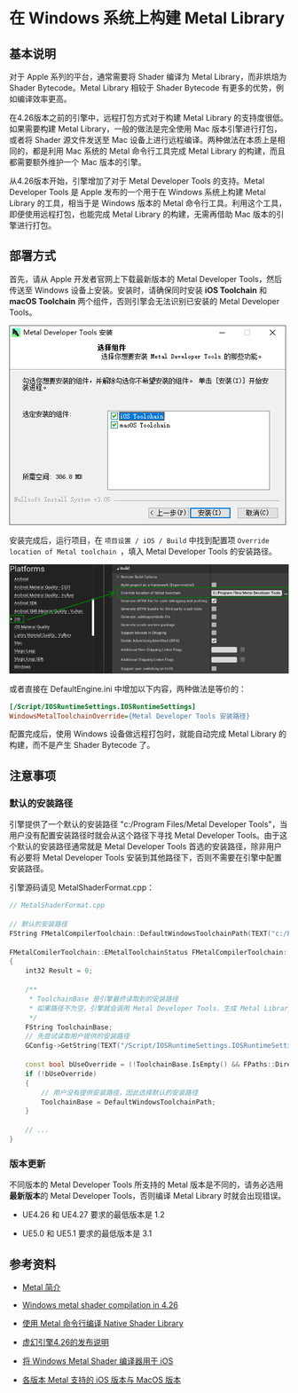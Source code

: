 # 在 Windows 系统上构建 Metal Library


## 基本说明

对于 Apple 系列的平台，通常需要将 Shader 编译为 Metal Library，而非烘焙为 Shader Bytecode。Metal Library 相较于 Shader Bytecode 有更多的优势，例如编译效率更高。

在4.26版本之前的引擎中，远程打包方式对于构建 Metal Library 的支持度很低。如果需要构建 Metal Library，一般的做法是完全使用 Mac 版本引擎进行打包，或者将 Shader 源文件发送至 Mac 设备上进行远程编译。两种做法在本质上是相同的，都是利用 Mac 系统的 Metal 命令行工具完成 Metal Library 的构建，而且都需要额外维护一个 Mac 版本的引擎。

从4.26版本开始，引擎增加了对于 Metal Developer Tools 的支持。Metal Developer Tools 是 Apple 发布的一个用于在 Windows 系统上构建 Metal Library 的工具，相当于是 Windows 版本的 Metal 命令行工具。利用这个工具，即便使用远程打包，也能完成 Metal Library 的构建，无需再借助 Mac 版本的引擎进行打包。


## 部署方式

首先，请从 Apple 开发者官网上下载最新版本的 Metal Developer Tools，然后传送至 Windows 设备上安装。安装时，请确保同时安装 **iOS Toolchain** 和 **macOS Toolchain** 两个组件，否则引擎会无法识别已安装的 Metal Developer Tools。

![](windows_metal_library/install_wizard.png)

安装完成后，运行项目，在 `项目设置 / iOS / Build` 中找到配置项 `Override location of Metal toolchain `，填入 Metal Developer Tools 的安装路径。

![](windows_metal_library/project_settings.png)

或者直接在 DefaultEngine.ini 中增加以下内容，两种做法是等价的：

```ini
[/Script/IOSRuntimeSettings.IOSRuntimeSettings]
WindowsMetalToolchainOverride={Metal Developer Tools 安装路径}
```

配置完成后，使用 Windows 设备做远程打包时，就能自动完成 Metal Library 的构建，而不是产生 Shader Bytecode 了。


## 注意事项

### 默认的安装路径

引擎提供了一个默认的安装路径 "c:/Program Files/Metal Developer Tools"，当用户没有配置安装路径时就会从这个路径下寻找 Metal Developer Tools。由于这个默认的安装路径通常就是 Metal Developer Tools 首选的安装路径，除非用户有必要将 Metal Developer Tools 安装到其他路径下，否则不需要在引擎中配置安装路径。

引擎源码请见 MetalShaderFormat\.cpp：

```cpp
// MetalShaderFormat.cpp

// 默认的安装路径
FString FMetalCompilerToolchain::DefaultWindowsToolchainPath(TEXT("c:/Program Files/Metal Developer Tools"));

FMetalComilerToolchain::EMetalToolchainStatus FMetalCompilerToolchain::DoWindowsSetup()
{
    int32 Result = 0;

    /**
     * ToolchainBase 是引擎最终读取到的安装路径
     * 如果路径不为空，引擎就会调用 Metal Developer Tools，生成 Metal Library，否则就会生成 Shader Bytecode
     */
    FString ToolchainBase;
    // 先尝试读取用户提供的安装路径
    GConfig->GetString(TEXT("/Script/IOSRuntimeSettings.IOSRuntimeSettings"), TEXT("WindowsMetalToolchainOverride"), ToolchainBase, GEngineIni);

    const bool bUseOverride = (!ToolchainBase.IsEmpty() && FPaths::DirectoryExists(ToolchainBase));
    if (!bUseOverride)
    {
        // 用户没有提供安装路径，因此选择默认的安装路径
        ToolchainBase = DefaultWindowsToolchainPath;
    }

    // ...
}
```

### 版本更新

不同版本的 Metal Developer Tools 所支持的 Metal 版本是不同的，请务必选用**最新版本**的 Metal Developer Tools，否则编译 Metal Library 时就会出现错误。

+ UE4\.26 和 UE4\.27 要求的最低版本是 1\.2

+ UE5\.0 和 UE5\.1 要求的最低版本是 3\.1


## 参考资料

+ [Metal 简介](https://developer.apple.com/metal/)

+ [Windows metal shader compilation in 4.26](https://forums.unrealengine.com/t/windows-metal-shader-compilation-in-4-26/155048)

+ [使用 Metal 命令行编译 Native Shader Library](https://developer.apple.com/documentation/metal/libraries/building_a_library_with_metal_s_command-line_tools)

+ [虚幻引擎4.26的发布说明](https://docs.unrealengine.com/en-US/WhatsNew/Builds/ReleaseNotes/4_26/index.html)

+ [将 Windows Metal Shader 编译器用于 iOS](https://docs.unrealengine.com/en-US/SharingAndReleasing/Mobile/iOS/WindowsMetalShader/index.html)

+ [各版本 Metal 支持的 iOS 版本与 MacOS 版本](https://blog.csdn.net/YoungHong1992/article/details/124812131)
